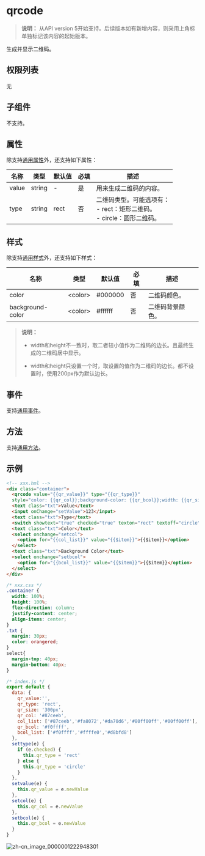 # qrcode

>  **说明：**
>  从API version 5开始支持。后续版本如有新增内容，则采用上角标单独标记该内容的起始版本。

生成并显示二维码。

## 权限列表

无


## 子组件

不支持。


## 属性

除支持[通用属性](../arkui-js/js-components-common-attributes.md)外，还支持如下属性：

| 名称    | 类型     | 默认值  | 必填   | 描述                                       |
| ----- | ------ | ---- | ---- | ---------------------------------------- |
| value | string | -    | 是    | 用来生成二维码的内容。                              |
| type  | string | rect | 否    | 二维码类型。可能选项有：<br/>-&nbsp;rect：矩形二维码。<br/>-&nbsp;circle：圆形二维码。 |


## 样式

除支持[通用样式](../arkui-js/js-components-common-styles.md)外，还支持如下样式：

| 名称               | 类型            | 默认值      | 必填   | 描述       |
| ---------------- | ------------- | -------- | ---- | -------- |
| color            | &lt;color&gt; | \#000000 | 否    | 二维码颜色。   |
| background-color | &lt;color&gt; | \#ffffff | 否    | 二维码背景颜色。 |

>  **说明：**
>  - width和height不一致时，取二者较小值作为二维码的边长。且最终生成的二维码居中显示。
>
>
>  - width和height只设置一个时，取设置的值作为二维码的边长。都不设置时，使用200px作为默认边长。
>


## 事件

支持[通用事件](../arkui-js/js-components-common-events.md)。

## 方法

支持[通用方法](../arkui-js/js-components-common-methods.md)。


## 示例

```html
<!-- xxx.hml -->
<div class="container">
  <qrcode value="{{qr_value}}" type="{{qr_type}}"
  style="color: {{qr_col}};background-color: {{qr_bcol}};width: {{qr_size}};height: {{qr_size}};margin-bottom: 70px;"></qrcode>
  <text class="txt">Value</text>
  <input onChange="setValue">123</input>
  <text class="txt">Type</text>
  <switch showtext="true" checked="true" texton="rect" textoff="circle" onchange="settype"></switch>
  <text class="txt">Color</text>
  <select onchange="setcol">
    <option for="{{col_list}}" value="{{$item}}">{{$item}}</option>
  </select>
  <text class="txt">Background Color</text>
  <select onchange="setbcol">
    <option for="{{bcol_list}}" value="{{$item}}">{{$item}}</option>
  </select>
</div>
```

```css
/* xxx.css */
.container {
  width: 100%;
  height: 100%;
  flex-direction: column;
  justify-content: center;
  align-items: center;
}
.txt {
  margin: 30px;
  color: orangered;
}
select{
  margin-top: 40px;
  margin-bottom: 40px;
}
```

```js
/* index.js */
export default {
  data: {
    qr_value:'',
    qr_type: 'rect',
    qr_size: '300px',
    qr_col: '#87ceeb',
    col_list: ['#87ceeb','#fa8072','#da70d6','#80ff00ff','#00ff00ff'],
    qr_bcol: '#f0ffff',
    bcol_list: ['#f0ffff','#ffffe0','#d8bfd8']
  },
  settype(e) {
    if (e.checked) {
      this.qr_type = 'rect'
    } else {
      this.qr_type = 'circle'
    }
  },
  setvalue(e) {
    this.qr_value = e.newValue
  },
  setcol(e) {
    this.qr_col = e.newValue
  },
  setbcol(e) {
    this.qr_bcol = e.newValue
  }
}
```

![zh-cn_image_0000001222948301](figures/zh-cn_image_0000001222948301.gif)



